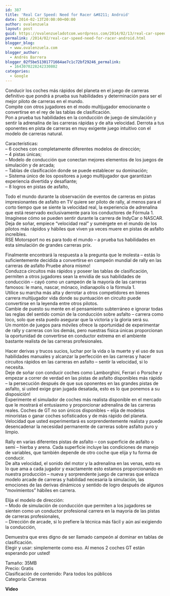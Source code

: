 ```yaml
---
id: 387
title: 'Real Car Speed: Need for Racer &#8211; Android'
date: 2014-02-13T20:00:00+00:00
author: ovalenzuela
layout: post
guid: https://ovalenzueladotcom.wordpress.com/2014/02/13/real-car-speed-need-for-racer-android
permalink: /2014/02/real-car-speed-need-for-racer-android.html
blogger_blog:
  - www.ovalenzuela.com
blogger_author:
  - Andrés Barrera
blogger_02f5be51301771664ae7c1c72bf29246_permalink:
  - 1643070228242330802
categories:
  - Google
---
```

Conducir los coches más rápidos del planeta en el juego de carreras definitivo que pondrá a prueba sus habilidades y determinación para ser el mejor piloto de carreras en el mundo.  
Compite con otros jugadores en el modo multijugador emocionante o convertirse en el rey de las tablas de clasificación.  
Pon a prueba tus habilidades en la conducción de juego de simulación y sentir la adrenalina de las carreras rápidas y de alta velocidad. Derrota a tus oponentes en pista de carreras en muy exigente juego intuitivo con el modelo de carreras natural.

Características:  
&#8211; 6 coches con completamente diferentes modelos de dirección;  
&#8211; 4 pistas únicas;  
&#8211; Modelo de conducción que conectan mejores elementos de los juegos de simulación y de arcada;  
&#8211; Tablas de clasificación donde se puede establecer su dominación;  
&#8211; Sistema único de los opositores a juego multijugador que garantizan experiencia divertida y desafiante;  
&#8211; 8 logros en pistas de asfalto,

Todo el mundo durante la observación de eventos de carreras en pistas impresionantes de asfalto en TV quiere ser piloto de rally, al menos para el corto tiempo que se siente la velocidad real, la experiencia de adrenalina que está reservado exclusivamente para los conductores de Fórmula 1. Imagínese cómo se pueden sentir durante la carrera de IndyCar o NASCAR.  
Deja de soñar, empiece &#8220;velocidad real&#8221; y sumérgete en el mundo de los pilotos más rápidos y hábiles que viven ya veces muere en pistas de asfalto increíbles.  
RSE Motorsport no es para todo el mundo &#8211; a prueba tus habilidades en esta simulación de grandes carreras prix.

Finalmente encontrará la respuesta a la pregunta que le molesta &#8211; estás lo suficientemente decidida a convertirse en campeón mundial de rally en las carreras de asfalto Pruebe ahora mismo!  
Conduzca circuitos más rápidos y poseer las tablas de clasificación, permiten a otros jugadores sean la envidia de sus habilidades de conducción &#8211; cayó como un campeón de la mayoría de las carreras famosos: le mans, nascar, mónaco, indianapolis o la fórmula 1.  
Utilice su marcha más alta y derrotar a otros competidores en bienes carrera multijugador vida donde su puntuación en circuito puede convertirse en la leyenda entre otros pilotos.  
Cambie de puesto su mente en el pensamiento subterráneo e ignorar todas las reglas del sentido común de la conducción sobre asfalto &#8211; carrera como loco, solo que esta puedo asegurar que la victoria y la gloria será su.  
Un montón de juegos para móviles ofrece la oportunidad de experimentar de rally y carreras con los demás, pero nuestras física únicas proporcionan la oportunidad de convertirse en conductor extrema en el ambiente bastante realista de las carreras profesionales.

Hacer derivas y trucos sucios, luchar por la vida o la muerte y el uso de sus habilidades manuales y alcanzar la perfección en las carreras y hacer circuitos rápidos en las carreras en asfalto &#8211; sentir la velocidad, si lo necesita.  
Deje de soñar con conducir coches como Lamborghini, Ferrari o Porsche y empezar a correr de verdad en las pistas de asfalto disponibles más rápido &#8211; la persecución después de que sus oponentes en las grandes pistas de asfalto, si usted exige gran jugada desatada, esto es lo que ponemos a su disposición!  
Experimente el simulador de coches más realista disponible en el mercado que le mostrará el entusiasmo y proporcionar adrenalina de las carreras reales. Coches de GT no son únicos disponibles &#8211; elija de modelos minoristas o ganar coches sofisticados y de más rápido del planeta. Velocidad que usted experimentará es sorprendentemente realista y puede desencadenar la necesidad permanente de carreras sobre asfalto puro y limpio.

Rally en varias diferentes pistas de asfalto &#8211; con superficie de asfalto o semi &#8211; hierba y arena. Cada superficie incluye las condiciones de manejo de variables, que también depende de otro coche que elija y tu forma de conducir.  
De alta velocidad, el sonido del motor y la adrenalina en las venas, esto es lo que ama a cada jugador y exactamente esto estamos proporcionando en nuestra producción &#8211; nueva y sorprendente juego de carreras que enlaza modelo arcade de carreras y habilidad necesaria la simulación, las emociones de las derivas dinámicos y sentido de logro después de algunos &#8220;movimientos&#8221; hábiles en carrera.

Elija el modelo de dirección:  
&#8211; Modo de simulación de conducción que permiten a los jugadores se sienten como un conductor profesional carrera en la mayoría de las pistas de carreras profesionales,  
&#8211; Dirección de arcade, si lo prefiere la técnica más fácil y aún así exigiendo la conducción,

Demuestra que eres digno de ser llamado campeón al dominar en tablas de clasificación.  
Elegir y usar: simplemente como eso. Al menos 2 coches GT están esperando por usted!

Tamaño: 35MB  
Precio: Gratis  
Clasificación de contenido: Para todos los públicos  
Categoría: Carreras

**Video**